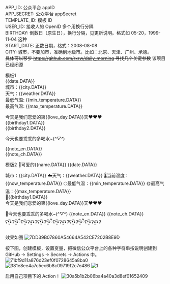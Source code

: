 APP_ID: 公众平台 appID<br>
APP_SECRET: 公众平台 appSecret<br>
TEMPLATE_ID: 模板 ID<br>
USER_ID: 接收人的 OpenID 多个用换行分隔<br>
BIRTHDAY: 倒数日（原生日），换行分隔，见更新说明。格式如 05-20，1999-11-04 这种<br>
START_DATE: 正数日期，格式：2008-08-08<br>
CITY: 城市，不要加市，准确到地级市。比如：北京、天津、广州、承德。  
~~具体可以移步 https://github.com/rxrw/daily_morning 寻找几个关键参数~~  该项目已经闭源   <br>

模板1  
{{date.DATA}}   
城市：{{city.DATA}}   
天气：{{weather.DATA}}   
最低气温: {{min_temperature.DATA}}   
最高气温: {{max_temperature.DATA}}   
  
今天是我们恋爱的第{{love_day.DATA}}天❤❤❤  
{{birthday1.DATA}}  
{{birthday2.DATA}}  
  
今天也要乖乖的多喝水~(*^▽^*)  
  
{{note_en.DATA}}   
{{note_ch.DATA}}  

模版2
💓可爱的{{name.DATA}} 
{{date.DATA}} 

城市：{{city.DATA}} 
☁️天气：{{weather.DATA}} 
🌡️当前温度：{{now_temperature.DATA}} 
🌕最低气温：{{min_temperature.DATA}}
🌞最高气温：{{max_temperature.DATA}}  
🎂{{birthday1.DATA}}  
今天是我们恋爱的第{{love_day.DATA}}天❤❤❤  

💬今天也要乖乖的多喝水~(^▽^)
{{note_en.DATA}}
{{note_ch.DATA}}
ʕ•̫͡•ʔ•̫͡•ཻʕ•̫͡•ʔ•͓͡•ʔʕ•̫͡•ʔ•̫͡•ཻʕ•̫͡•ʔ•͓͡•ʔʕ•̫͡•ʔ•̫͡•ཻʕ•̫͡•ʔ•͓͡•ʔ

效果如图
![7DD39B07860A54664A542CE7202B8E9D](https://user-images.githubusercontent.com/64049788/187068544-f7a97567-d1f3-42d5-a762-7357c5c3d113.png)

按下图，创建模板，设置变量，把微信公众平台上的各种字符串按说明创建到 GitHub -> Settings -> Secrets -> Actions 中。
![71bf9d11a876d23ef0f0728645a8ba0](https://user-images.githubusercontent.com/9566402/183242301-fd6ab30e-bfe5-4245-b2a9-f690184db307.png)
![381e8ee4a7c5ec6b8c09719f2c7e486](https://user-images.githubusercontent.com/9566402/183242295-4dcf06bb-2083-4883-8745-0af753ca805c.png)
![1](https://user-images.githubusercontent.com/64049788/190543003-2e33fe0c-a278-492e-96fa-3be0b3110e83.png)

启用自己项目下的 Action！
![30a5b1b2b06ba4a40a3d8ef01652409](https://user-images.githubusercontent.com/9566402/183242334-9943c538-ba3d-4d01-8377-d040143b7560.png)

